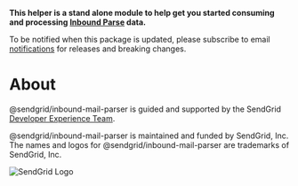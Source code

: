 **This helper is a stand alone module to help get you started consuming and processing [Inbound Parse](https://sendgrid.com/docs/API_Reference/Webhooks/inbound_email.html) data.**

To be notified when this package is updated, please subscribe to email [notifications](https://dx.sendgrid.com/newsletter/nodejs) for releases and breaking changes.

<a name="about"></a>
# About

@sendgrid/inbound-mail-parser is guided and supported by the SendGrid [Developer Experience Team](mailto:dx@sendgrid.com).

@sendgrid/inbound-mail-parser is maintained and funded by SendGrid, Inc. The names and logos for @sendgrid/inbound-mail-parser are trademarks of SendGrid, Inc.

![SendGrid Logo](https://uiux.s3.amazonaws.com/2016-logos/email-logo%402x.png)